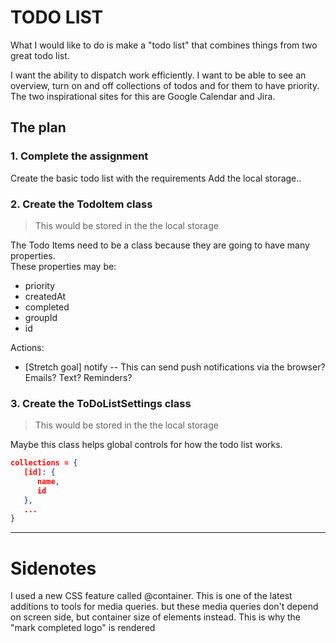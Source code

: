 # TODO LIST

What I would like to do is make a "todo list" that combines things from two great todo list.  

I want the ability to dispatch work efficiently. I want to be able to see an overview, turn on and off collections of todos and for them to have priority.  
The two inspirational sites for this are Google Calendar and Jira. 

## The plan


### 1. Complete the assignment

Create the basic todo list with the requirements
Add the local storage..   

### 2. Create the TodoItem class

> This would be stored in the the local storage  

The Todo Items need to be a class because they are going to have many properties.   
These properties may be: 

- priority
- createdAt
- completed
- groupId
- id


Actions:

- [Stretch goal] notify -- This can send push notifications via the browser? Emails? Text? Reminders?

### 3. Create the ToDoListSettings class

> This would be stored in the the local storage  

Maybe this class helps global controls for how the todo list works.

```json
collections = {
   [id]: { 
      name,
      id
   },
   ...
} 
```

---

# Sidenotes

I used a new CSS feature called @container. This is one of the latest additions to tools for media queries. but these media queries don't depend on screen side, but container size of elements instead. This is why the "mark completed logo" is rendered
  








